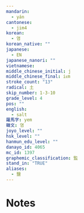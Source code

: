 ```yaml
---
mandarin:
  - yán
cantonese:
  - jim4
korean:
  - 염
korean_native: ""
japanese:
  - EN
japanese_nanori: ""
vietnamese:
middle_chinese_initial: j
middle_chinese_final: iᴇm
stroke_count: "13"
radical: 土
skip_number: 1-3-10
grade_level: 4
pos: ""
english:
  - salt
羅馬字: yem
韓文: 염
joyo_level: ""
hsk_level: ""
hanmun_edu_level: ""
danayo_id: 4065
mc_id: 1397
graphemic_classification: 監
stand_in: "TRUE"
aliases:
  - 鹽
---
```


# Notes
